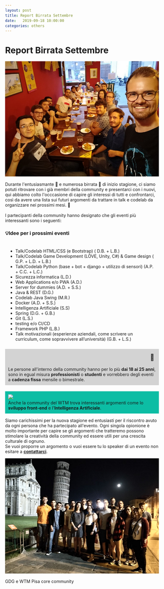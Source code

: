 ```yaml
---
layout: post
title: Report Birrata Settembre
date:   2019-09-18 10:00:00
categories: others
---
```

# Report Birrata Settembre

![collage](/static/img/community-birrata.jpg)

Durante l'entusiasmante 🎉 e numerosa birrata 🍺 di inizio stagione, ci siamo potuti ritrovare con i già membri della community e presentarci con i nuovi, qui abbiamo colto l'occcasione di capire gli interessi di tutti e confrontarci, così da avere una lista sui futuri argomenti da trattare in talk e codelab da organizzare nei prossimi mesi. 📅
<br><br>
I partecipanti della community hanno designato che gli eventi più interessanti sono i seguenti:

<div class="container-fluid">
    <h3>💡Idee per i prossimi eventi</h3>
    <div class="row">
        <div class="col-sm-8 text-justify" style="padding: 10px">
            <ul>
                <li>Talk/Codelab HTML/CSS (e Bootstrap) ( D.B. + L.B.)</li>
                <li>Talk/Codelab Game Development (LÖVE, Unity, C#) &amp; Game design ( G.P. + L.D. + L.B.)</li>
                <li>Talk/Codelab Python (base + bot + django + utilizzo di sensori) (A.P. + C.C. + L.C.)</li>
                <li>Sicurezza informatica (L.D.)</li>
                <li>Web Applications e/o PWA (A.D.)</li>
                <li>Server for dummies (A.D. + S.S.)</li>
                <li>Java &amp; REST (D.G.)</li>
                <li>Codelab Java Swing (M.R.)</li>
                <li>Docker (A.D. + S.S.)</li>
                <li>Intelligenza Artificiale (S.S)</li>
                <li>Spring (D.G. + G.B.)</li>
                <li>Git (L.S.)</li>
                <li>testing e/o CI/CD</li>
                <li>Framework PHP (L.B.)</li>
                <li>Talk motivazionali (esperienze aziendali, come scrivere un curriculum, come sopravvivere
                    all’università) (G.B. + L.S.)
                </li>
            </ul>
        </div>
        <div class="col-sm-4 card-content fa-border" style="background: lightgrey;padding: 10px;">
            <div class="text-justify">
                <h2 style="margin-top: 5px;margin-right:5px;text-align: right">👤</h2>
                Le persone all'interno della community hanno per lo più <b>dai 18 ai 25 anni</b>,
                sono in egual misura <b>professionisti</b> o <b>studenti</b> e vorrebbero degli eventi a <b>cadenza
                fissa</b> mensile o bimestrale.
            </div>
        </div>
        <div class="col-sm-4 card-content fa-border" style="background: #0cbda4; margin-top: 20px;padding: 10px;">
            <img src="/static/img/wtm_logo.png">
            <div class="text-justify">
                Anche la community del WTM trova interessanti argomenti come lo <b>sviluppo front-end</b> e l'<b>Intelligenza
                Artificiale</b>.
            </div>
        </div>
    </div>
</div>

Siamo carichissimi per la nuova stagione ed entusiasti per il riscontro avuto da ogni persona che ha partecipato all'evento.
Ogni singola opionione è molto importante per capire se gli argomenti che tratteremo possono stimolare la creatività della community ed essere utili per una crescita culturale di ognuno. <br>
Se vuoi proporre un argomento o vuoi essere tu lo speaker di un evento non esitare a [**contattarci**](https://goo.gl/forms/EiD8DFAztmgSPYot1).

![collage](/static/img/community-torre.jpeg)

GDG e WTM Pisa core community
